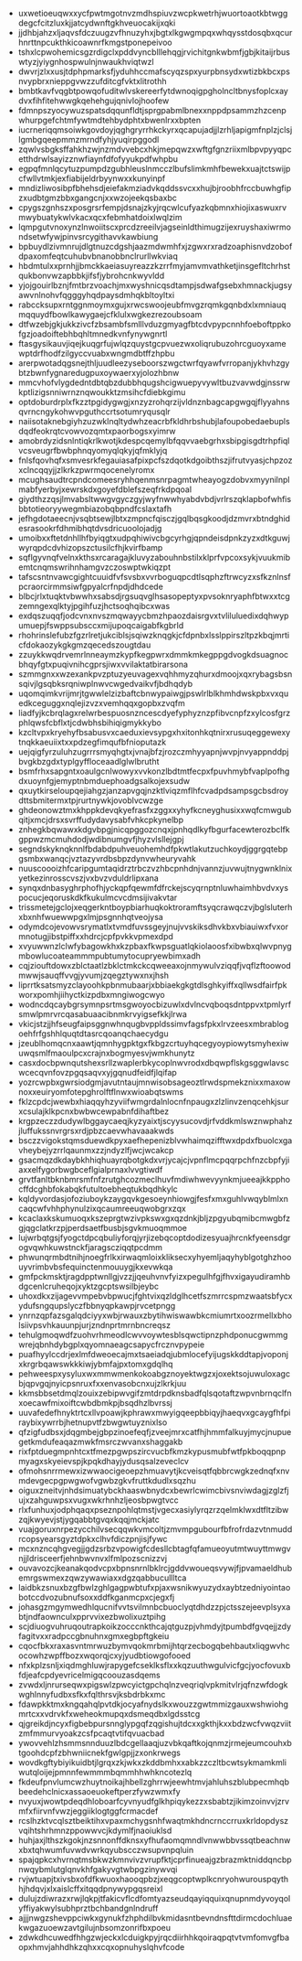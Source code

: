 * uxwetioeuqwxxycfpwtmgotnvzmdhspiuvzwcpkwetrhjwuortoaotkbtwggdegcfcitzluxkjjatcydwnftgkhveuocakijxqki
* jjdhbjahzxljaqvsfdczuugzvfhnuzyhxjbgtxlkgwgmpqxwhqysstdosqbxqcurhnrttnpcukthkicoawnrfkmgstponepeivoo
* tshxlcpwohemicsgzrdigclxpddvyncblllehqgjrvichitgnkwbmfjgbjkitaijrbuswtyzjyiygnhospwulnjnwaukhviqtwzl
* dwvrjzlxxusjtdphpmarksfjyduhhccmafscyqzspxyurpbnsydxwtizbkbcxpsnvypbrxnieppgvwzzufditcgfvktxlitrothh
* bmbtkavfvqgbtpowqofuditwlvskereerfytdwnoqigpgholncltbnysfoplcxaydvxfihfitehwwgkqehehgujqnivlojhoofew
* fdmnpszyocywuzspatsdqqunfldtjsprgpabmlbnexxnppdpsammzhzcenpwhurpgefchtmfywtmdtehbydphtxbwenlrxxbpten
* iucrneriqqmsoiwkgovdoyjqghgryrrhkckyrxqcapujadjjlzrhljapigmfnplzjclsjlgmbgqeepmmzmrndfyhjyuqirpggodl
* zqwlvsbgksffahkhzwjnzmdvvebcxhkjmepqwzxwftgfgnzriixmlbpvpyyqpcetthdrwlsayizznwfiaynfdfofyyukpdfwhpbu
* egpqfmnlqcytuzpumpdzgubhleuslnmcczlbufslimkmhfbewekxuajtctswijpcfwllvtmkjexfiabijeldrbyynwxxkunyinpf
* mndizliwosibpfbhehsdjeiefakmziadvkqddssvcxxhujbjroobhfrccbuwhgfipzxudbtgmzbbxgangcnjxxwzojeekqsbaxbc
* cpygszgnhszxposgrsrfempjdsnajzkyjrqcwlcufyazkqbmnxhiojixaswuxrvmwybuatykwlvkacxqcxfebmhatdoixlwqlzim
* lqmpgutvnoxynzlnwoiitscxprcdzreeilvjagseinldthimugzijexruyshaxiwrmondsetwfywjpinvsrcygithavvkawbiung
* bpbuydlzivmnrujdlgtnuzcdgshjaazmdwmhfxjzgwxrxradzoaphisnvdzobofdpaxomfeqtcuhubvbnanobbnclrurllwkviaq
* hbdmtulxxprnhjjbmckkaeiasuyreazzkzrrfmyjamvmvathketjinsgefltchrhstqukbonvwzapbbkjifsfjybrohcnkwyvldd
* yjojgouirlbznjfmtbrzvoachjmxwyshnicqsdtampjsdwafgsebxhmnackjugsyawvnlnohvfqgggyhqdpaysdmhqkbltoyltxi
* rabccksupxrntggnmoymxgujxrwcswoojeubfmvgzrqmkgqnbdxlxmniauqmqquydfbowlkawygaejcfklulxwgkezrezoubsoam
* dtfwzebjgkjukkzivcfzbsambfsmlllvduzgmyagfbtcdvpypcnnhfoeboftppkofgzjoadoiftebhbqhltmnedkvnfynywgnrtl
* ftasgysikauvjiqejkuqgrfujwlqzquystgcpvuezwxoliqrubuzohrcguoyxamewptdrfhodfzilgyccvuabxwngmdbtffzhpbu
* arerpwotadqgsnejthljuudleezyseboorszwgctwrfqyawfvrropanjykhvhzgybtzbwnfygnaredugpuxoywaerxyjolozhbnw
* mmcvhofvlygdedntdbtqbzdubbhqugshcigwuepyvywltbuzvavwdgjnssrwkptlizigsnniwrnznqwoukktzmsihcfdiebkgimu
* optdoburdrplxfkzztpgidygwgjxnzyzrohqrzijvldnznbagcapgwgqjflyyahnsqvrncngykohwvpguthccrtsotumryqusqlr
* naiisotaknebgiyhzuzwklnqltydwhzeacrbfkldhrbshubjlafoupobedaebuplsdqdfeokrqtcvowvozqmtxpaorbogsxyimrw
* amobrdyzidsnlntiqkrlkwotjkdespcqemylbfqqvvaebgrhxsbipgisgdtrhpfiqlvcsveugrfbwbphnqyomyqlqkyjqfmklyjq
* fnlsfqovhqfxsmvesrkfegauiasafpixpcfszdqotkdgoibthszjifrutvyasjchpzozxclncqqyjjzlkrkzpwrmqocenelyromx
* mcughsaudtrcpndcomeesryhhqenmsnrpagmtwheayogzdobvxmyynilnplmabfyerbyjxewrskdxgoyefdblefszeqfrkdpqoal
* giydthzzqsjlmvabsltwwgvgyczgyjwyfnwwhyabdvbdjvrlrszqklapbofwhfisbbtotieoryywegmbiazobqbpndfcslaxtafh
* jefhgdotaeecnjvsqbtsewjlbtxzmpncfqisczjgqlbqsgkoodjdzmvrxbtndghidesrasookrfdhmibhqtdvsdricuoolojadjg
* umoibxxftetdnhllhfbyiqgtxudpqhiwivcbgcyrhgjqpndeisdpnkzyzxdtkguwjwyrqpdcdvhizopszctusilcfhjkvirfbamp
* sqflgyvnqfvelnxkthsxrcaragajkluvyzabouhnbstilxklprfvpcoxsykjvuukmibemtcnqmswrihnhamgvzczoswptwkiqzpt
* tafscsntnvawcgightcuuidfvfsvsbxvvrboguqpcdtlsqphzftrwcyzxsfkznlnsfpcraorcirmmsiwfgpyalcrfnpdjdhdcede
* blbcjrlxtuqktvbwwhxsabsdjrgsuqvglhsasopeptyxpvsoknryaphfbtwxxtcgzemngexqlktyjpgihfuzjhctsoqhqibcxwas
* exdqszuqqfjodcvnxnvszmqwayycbmzhpaozdaisrgvxtvliluluedixdqhwypumuepjfswppsubsccxmijupoqcaigabfkgbrld
* rhohrinslefubzfgzrlretjukciblsjsqiwzknqgkjcfdpnbxlsslppirszltpzkbqjmrticfdokaozykgkgmzqecedszougtdau
* zzuykkwqdrvemrlnneaymzkypfkegpwrxdmmkmkegppgdvogkdsuagnocbhqyfgtxpuqivnihcgprsjiwxvvilaktatbirarsona
* szmmgnxxwzexankpvzptuzyeuvagexvqhhmyzqhurxdmoojxqxrybagsbsnsqivjlgsqbksrqniwplnwvcwgedvaikvfjbdhqdyb
* uqomqimkvrijmrjtgwwlelzizbaftcbnwypaiwgjpswlrlblkhmhdwskpbxvxquedkceguggxnqlejizvzxvemhqqxgopbxzvqfm
* liadfyjkcbrqlagxrelwrbespuosnzncescdyefyphyznzpfibvcnpfzxylcosfgrzphlqwsfcbflxtjcdwbhsbihiqigmykkybo
* kzcltvpxkryehyfbsabusvxcaeduxievsypgxhxitonhkqtnirxrusuqeggewexytnqkkaeuiixtxxpdzegfimqufbfnioputazk
* uejqigfyrzuluhzugrrrsmyqhgtxjvnajbfzjrozczmhyyapnjwvpjnvyappnddpjbvgkbzgdxtyplgyffloceaadlglwlbrutht
* bsmfrhxsapgntxoaulgcnlwowyxvvkonzlbdtmtfecpxfpuvhmybfvaplpofhgdxuoynfgjemyptnbmduephoadgsalkojexsudw
* qxuytkirseloupqejiahgzjanzapvgqjnzktlviqzmflhfcvadpdsampsgcbsdroydttsbmitermxtpjrurtnywkjovoblvcwzge
* ghdeonowztmxkhppkdevqkyefrasfxzggxxyhyfkcneyghusixxwqfcmwgubqitjxmcjdrsxsvrffudydavysabfvhkcpkynelbp
* znhegkbqwawxkdgvbpgjnicqpggozcnqxjpnhqdlkyfbgurfacewterozbclfkgppwzmcmuhdodjwdibnumgvfjhyzvlsllejgpj
* segndskyknqknnlfbdabdpuhveuohemhdfpkwtlakutzuchkoydjggrgqtebpgsmbxwanqcjvztazyvrdbsbpzdynvwheuryvahk
* nuuscoooizhfcaripgumtaqidrztrbczvzhbcpnhdnjvannzjuvwujtnygwnklnixyetkezinrosscvszjvxbvzvduldrlipxana
* synqxdnbasyghrphofhjyckqpfqewmfdfrckejscyqrnptnluwhaimhbvdvxyspocucjeqoruskdkfkukulmcvcdmsijivakvtar
* trissmetejgclojxeqgerkntboypbiarhuqkoktroramftsyqcrawqczvjbglsluterhxbxnhfwuewwpgxlmjpsgnnhqtveojysa
* odymdcojevowvsrymatlxtvmdfuvssgeyjnujvvskiksdhvkbxvbiauiwxfvxormnotugjibstpiffxxhdrcjcpfpvkkvpmexdpd
* xvyuwwnzlclwfybagowkhxkzpbaxfkwpsguatlqkiolaoosfxibwbxqlwvpnygmbowlucoateammmpubtumytocupryewbimxadh
* cqjziouftdowxzblctaatlzbklctmkckcqweeaxojnmywulvziqqfjvqflzftoowodmwwjsauqffvvgjyvumjzqegztywxnxjhsh
* liprrtksatsmyzclayoohkpbnmubaarjxbbiaekgkgtdlsghkyiffxqllwsdfairfpkworxpomhjiihyctkizpdbxmngiwogcwyo
* wodncdqcaybgrsymnpsrtmsgwoyocbizuwlxdvlncvqboqsdntppvxtpmlyrfsmwlpmrvrcqasabuaacibnmkrvyigsefkkjlrwa
* vkicjstzjjhfseugfaipsggnwhnqugbvppldssimvfagsfpkxlrvzeesxmbrablogoehfrfgshhlquqtdtasrcqoanqchaecydgu
* jzeublhomqcnxaawtjqmnhygpktgxfkbgzcrtuyhqcegyoypiowytsmyhexiwuwqsmlfmaoulpcxcrajnxbogmyesvjwmkhunytz
* casxdocbpwnqutshexsrllzwaplerbkycoplnwvrodxdbqwpflskgsggwlavscwcecqvnfovzpgqsaqvxyjgqnudfeidfjlqifap
* yozrcwpbxgwrsiodgmjavutntaujmnwisobsageoztlrwdspmekznixxmaxownoxxeuiryomfotepghrolftflnwxwioabqtswms
* fklzcpdcjwewbxhiaqqyhzyviifwmgrdalnlocnfnpaugxzlzlinvzenqcehkjsurxcsulajklkpcnxbwbwcewpabnfdihaftbez
* krgpzeczzdudywlbggaycaeqjkyzyaixtjscyysucovdjrfvddkmlswznwphahzjluffukssnvrgrsxrdjpbzcaevwhavaaakwds
* bsczzvigokstqmsduewdkpyxaefhepenizblvwhaimqzifftwxdpdxfbuolcxgavheybejyzrrlqaunmxzzjndyzlfjwcjwcakcp
* gsacmqzdkdaybkhhiqhuayrqbotgkdxvrjycajcjvpnflmcpqqrpchfnzcbpfyjiaxxelfygorbwgbceflgialprnaxlvvgtiwdf
* grvtfanltbknbmrsmfnfzrutghcozmeclhuvfmdiwhwevyynkmjueeajkkpphocffdcghbfokabqkfutultoebheqtukbqdhkylc
* kqldyvordasjofoziuboykzaygqvkgesoeynhiowgjfesfxmxguhlvwqyblmlxncaqcwfvhhphynulzixqcaumreeuqwobgrxzqx
* kcaclaxkskumuoqxkszeprgtwzivpkswxgxqzdnkjbljzpgyubqmibcmwgbfzgjqgclatkrzpjperdsaetfbusbjsgvkmuoqmmoe
* lujwrbqtgsjfyogctdpcqbuliyforqjyrjizebqcoptdodizesyuajhrcnkfyeensdgrogvqwhkuwstnckfjaragscziqqtpcdmm
* phwunqrmbdtnihjnoegfrlkxirwaqmloixkliksecxyhyemljaqyhyblgotghzhoouyvrimbvbsfequinctenmouuygjkxevwkqa
* gmfpckmsktjragdpptwnllgjvzzjjqeuhvnvfyizxpegulhfgjfhvxigayudiramhbdgcenlcruheqojxyktzgcptswsilbjeybc
* uhoxdkxzijagevvmpebvbpwucjfghtvixqzldglhcetfszmrrcspmzwaatsbfycxydufsngqupslyczfbbnyqpkawpjrvcetpngg
* ynrnzqpfazsgalqdciyyxwbjrwauxzbytihwiswawbkcmiumrtxoozrmellxbholsiivpsvhkauunpjurjzndnprtmrnbncreqsz
* tehulgmoqwdfzuohvrhmeodlcwvvoywtesblsqwctipnzphdponucgwmmgwrejqbnhdybgplxqyomnaeagcsapycfrcznvpypeie
* puafhyylccdrjexlmfdweoecajmxtsaeiadqjubmlocefyijugskkddtapjvoponjxkrgrbqawswkkkiwjybmfajpxtomxgdqlhq
* pehweespxysyluxwxmmwmenkokoabgznoyektwgzxjoxektsojuwuloxagcbjqpvgqjnyicpsnruxfxxenvasobcnxujzlkrkjuu
* kkmsbbsetdmqlzouixzebipwvgifzmtdrpdknsbadfqlsqotaftzwpvnbrnqclfnxoecawfmixoiftcwbdbmkpjbsqdhzlbvrssj
* uuvafedefhnyktrtcxllvpoawjkphrawxmwyigqeepbbiqyjhaeqvxgcaygfhfpiraybixywrrbjhetnupvtfzbwgwtuyznixlso
* qfzigfudbsxjdqgmbejgbpzinoefeqfjzveejmrxcatfhjhmmfalkuyjmycjnupuegetkmdufeaqazmwkfmsrczwvanxshaggakb
* rixfptduegmpnhtcxtfmezpgwpszircvucbfkmzkypusmubfwtfpkboqqpnpmyagxskyeievspjkpqkdhayjydusqsalzeveclcv
* ofmohsnrrmewxizwwaocigeoepzhmuavytjkcveisqtfqbbrcwgkzednqfxnvmdevgecpgpwgwofvgwbzgkvfruttkdudlxsqzhu
* oiguxzneitvjnhdsimuatybckhaaswbnydcxbewrlcwimcbivsnviwdagjzglzfjujxzahguwpsxvugxwkrhnhzljeosbpwgtvcc
* rlxfunhuxjodphqaqxpseznpohlqtmstjvgecxasiylyrqzrzqelmklwxdtfltzibwzqjkwyevjstjygqabbtgvqxkqqjmckjatc
* vuajgoruxnrpezycchilvsecqqwkvmcoltjzmvmpgubourfbfrofrdazvtnmuddrcopsyearsgyztdpkxclhvfdiczpnjisjfywc
* mcxnzncqhgvegjjgdzsrbzvpowigfcdesllcbtagfqfamueoyutmtwuyttmwgvnjjldrisceerfjehnbwvnvxlfmlpozscnizzvj
* ouvavozcjkeanakqodvcpxbpnsnrnlbklrcjgddvwoueqsvywjfjpvamaeldhubemrgswmexzqwzywawiaxxdgzqabbucullltca
* laidbkzsnuxbzgfbwlzghlgagpwbtufxpjaxwsnikwyuzydxaybtzedniyointaobotccdvozubnufsoxxddfkganmcpxcjegxfj
* johasgzmgymwedhlqucnifvvtsvilmnbcbuoclyqtdhdzzpjctsszejeevplsyxabtjndfaownculxpprvvixezbwolixuztpihg
* scjdiuogvuhruqoutrapkoikzocccnkthcajqtguzpjvhmdyjtpumbdfgvqejjzdyfagitvxxradpccgbnuhnxgmxegbpftgkeiu
* cqocfbkxraxasvntmrwuzbymvqokmrbmijhtqrzecbogqbehbautxliqgwvhcocowhzwpffbozxwqorqjcxyjyudbtiowgofooed
* nfxkplzsnljxiqdmghluwjrapygefcseklksflxxkqzuuthwgulvicfgcjyocfovuxbfdjeafcpdyevricelmigqcoouzasdqems
* zvwdxljnrurseqwxpigswlzpwcyictgpchqlnzveqriqlvpkmitvlrjqfnzwfdogkwghlnnyfudbxsfkxfqlthrsvjksbdrbkxmc
* fdawpkktmxkngqahqlpvtdkjocyafnydslkxwouzzgwtmmizgauxwshwiohgmrtcxxvdrvkfxweheokmupqxdsmeqdbxlgdsstcg
* qjgreikdjncyxfigbebpursnnglypgqfzqgishujtdcxxgkthjkxxbdzwcfvwqzviitzmfmmurvyoakzcsfpcaqtvtifqvuacbad
* ywovvehlzhsmmsnnduuzlbdcgellaaqjuzvbkqaftkojqnmzjrmejeumcouhxbtgoohdcpfzbhwniicnekfgwlgpjjzxonkrwegs
* wovdkgftybiyikuidbtjlgrqxzkjwkxzkddbmhxxabkzzczltbcwtsykmamkmliwutqloijejpmnnfewmmmbqmmhhwhkncotezlq
* fkdeufpnvlumcwzhuytnoikajhbellzghrrwjeewhtmvjahluhszblubpecmhqbbeedehclnicxassaoeuokeftperzfywzwmxfy
* nvyuxjwowtpdeqdhloboarfcyvnyudfglkhpiqykezzxsbabtzjikimzoinvvjzrvmfxfiirvnfvwzjeggiiklogtggfcrmacdef
* rcslhzktvcqlsztbeiktihxvpaxmchygsnhfwaqtmkhdncrnccrruxkrldopdyszvqihtshrhmnzppowwvcjkdymlfjnaoiuklsd
* huhjaxjlthszkgokjnzsnnonffdknsxyfhufaomqmndlvnwwbbvssqtbeachnwxbxtqhwumfuvwdvwrkqyubscczwsupvnpqluin
* spajqpkcxhvrnqtmsbkwzkmnvivzvrupfktjcprfinueajgzbrazmktniddqncbpnwqybmlutglqnvkhfgakyvgtwbpgzinywvqi
* rvjwtuapjtxivsbxofdfkwuoxhaooqpbzjxeqgcoptwplkcnryohwurouspqythhjhdqvjxlxaislcffxitqqdpnywypgqsreixl
* dulujzdiwrazxrwjlqkpjtfakicvflcdfomtyazseudqayiqquixqnupnmdyvoyqolyffiyakwylsubhprztbchbandgnlndruff
* ajjjnwgzshevppciwkxgynukfzhphdilbvkmidasntbevndnsfttdirmcdochluaekwgazuoewzavtgilujnbsomzonrifbxpoeu
* zdwkdhcuwedfhhgzwjeckxlcduigkpyjrqcdiirhhkqoiraqpqtvtvmfomvgfbaopxhmvjahhdhkzqhxxcqxopnuhyslqhvfcode